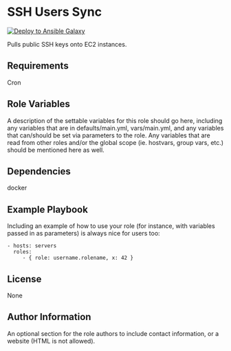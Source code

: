 SSH Users Sync
=========

[![Deploy to Ansible Galaxy](https://github.com/mergermarket/ansible-role-ssh-users-sync/actions/workflows/deploy.yml/badge.svg)](https://github.com/mergermarket/ansible-role-ssh-users-sync/actions/workflows/deploy.yml)

Pulls public SSH keys onto EC2 instances.

Requirements
------------

Cron

Role Variables
--------------

A description of the settable variables for this role should go here, including any variables that are in defaults/main.yml, vars/main.yml, and any variables that can/should be set via parameters to the role. Any variables that are read from other roles and/or the global scope (ie. hostvars, group vars, etc.) should be mentioned here as well.

Dependencies
------------

docker

Example Playbook
----------------

Including an example of how to use your role (for instance, with variables passed in as parameters) is always nice for users too:

    - hosts: servers
      roles:
         - { role: username.rolename, x: 42 }

License
-------

None

Author Information
------------------

An optional section for the role authors to include contact information, or a website (HTML is not allowed).
